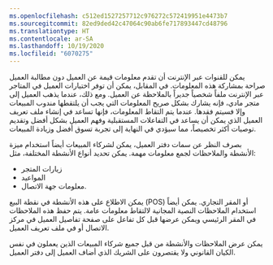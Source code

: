 ```yaml
---
ms.openlocfilehash: c512ed1527257712c976272c572419951e4473b7
ms.sourcegitcommit: 82ed9ded42c47064c90ab6fe717893447cd48796
ms.translationtype: HT
ms.contentlocale: ar-SA
ms.lasthandoff: 10/19/2020
ms.locfileid: "6070275"
---
```

يمكن للقنوات عبر الإنترنت أن تقدم معلومات قيمة عن العميل دون مطالبة العميل صراحة بمشاركة هذه المعلومات. في المقابل، يمكن أن توفر اختيارات العميل في المتاجر عبر الإنترنت ملفاً شخصياً جديراً بالملاحظة عن العميل. ومع ذلك، عندما يذهب العميل إلى متجر مادي، فإنه يشارك بشكل صريح المعلومات التي يجب أن يلتقطها مندوب المبيعات وإلا فسيتم فقدها. عندما يتم التقاط المعلومات، فإنها تساعد في إنشاء ملف تعريف العميل الذي يمكن أن يساعد في التفاعلات المستقبلية وفهم العميل بشكل أفضل وتقديم توصيات أكثر تخصيصاً، مما سيؤدي في النهاية إلى تجربة تسوق أفضل وزيادة المبيعات. 

بصرف النظر عن سمات دفتر العميل، يمكن لشركاء المبيعات أيضاً استخدام ميزة الأنشطة والملاحظات لجمع معلومات مهمة. يمكن تحديد أنواع الأنشطة المختلفة، مثل:

- زيارات المتجر
- المواعيد
- معلومات جهة الاتصال. 
 
يمكن الاطلاع على هذه الأنشطة في نقطة البيع (POS) أو المقر التجاري. يمكن أيضاً استخدام الملاحظات النصية المجانية لالتقاط معلومات عامة. يتم حفظ هذه الملاحظات في المقر الرئيسي ويمكن عرضها قبل كل تفاعل على صفحة تفاصيل العميل في مركز الاتصال أو في ملف تعريف العميل.
 
يمكن عرض الملاحظات والأنشطة من قبل جميع شركاء المبيعات الذين يعملون في نفس الكيان القانوني ولا يقتصرون على الشريك الذي أضاف العميل إلى دفتر العميل. 

